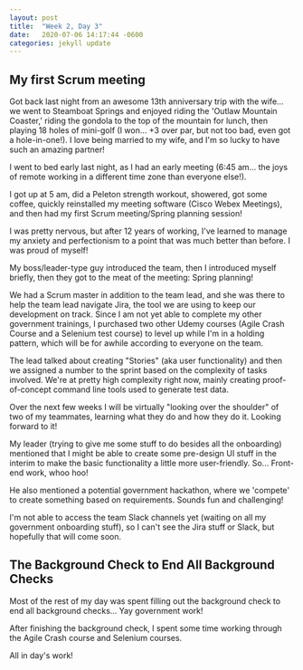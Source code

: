 ```yaml
---
layout: post
title:  "Week 2, Day 3"
date:   2020-07-06 14:17:44 -0600
categories: jekyll update
---
```


## My first Scrum meeting

Got back last night from an awesome 13th anniversary trip with the wife... we went to Steamboat Springs and enjoyed riding the 'Outlaw Mountain Coaster,' riding the gondola to the top of the mountain for lunch, then playing 18 holes of mini-golf (I won... +3 over par, but not too bad, even got a hole-in-one!). I love being married to my wife, and I'm so lucky to have such an amazing partner!

I went to bed early last night, as I had an early meeting (6:45 am... the joys of remote working in a different time zone than everyone else!). 

I got up at 5 am, did a Peleton strength workout, showered, got some coffee, quickly reinstalled my meeting software (Cisco Webex Meetings), and then had my first Scrum meeting/Spring planning session!

I was pretty nervous, but after 12 years of working, I've learned to manage my anxiety and perfectionism to a point that was much better than before. I was proud of myself!

My boss/leader-type guy introduced the team, then I introduced myself briefly, then they got to the meat of the meeting: Spring planning!

We had a Scrum master in addition to the team lead, and she was there to help the team lead navigate Jira, the tool we are using to keep our development on track. Since I am not yet able to complete my other government trainings, I purchased two other Udemy courses (Agile Crash Course and a Selenium test course) to level up while I'm in a holding pattern, which will be for awhile according to everyone on the team.

The lead talked about creating "Stories" (aka user functionality) and then we assigned a number to the sprint based on the complexity of tasks involved. We're at pretty high complexity right now, mainly creating proof-of-concept command line tools used to generate test data. 

Over the next few weeks I will be virtually "looking over the shoulder" of two of my teammates, learning what they do and how they do it. Looking forward to it!

My leader (trying to give me some stuff to do besides all the onboarding) mentioned that I might be able to create some pre-design UI stuff in the interim to make the basic functionality a little more user-friendly. So... Front-end work, whoo hoo!

He also mentioned a potential government hackathon, where we 'compete' to create something based on requirements. Sounds fun and challenging!

I'm not able to access the team Slack channels yet (waiting on all my government onboarding stuff), so I can't see the Jira stuff or Slack, but hopefully that will come soon. 

## The Background Check to End All Background Checks

Most of the rest of my day was spent filling out the background check to end all background checks... Yay government work!

After finishing the background check, I spent some time working through the Agile Crash course and Selenium courses.

All in day's work!
